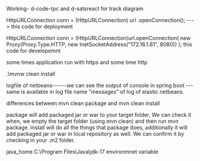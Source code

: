 Working- d-code-tpc and d-satsreact  for track diagram

 HttpURLConnection conn = (HttpURLConnection) url
.openConnection();   ---> this code for deployment

HttpURLConnection conn = (HttpURLConnection)url.openConnection( new
Proxy(Proxy.Type.HTTP, new InetSocketAddress("172.16.1.61", 8080)) ); this code for developemnt


some times application run with https and some time http


 .\mvnw clean install  



 logfile of netbeans------we can see the output of console in spring boot ---same is available in log file name "messages" of log of elastic netbeans. 



differences between mvn clean package and mvn clean install

 package will add packaged jar or war to your target folder, We can check it when, we empty the target folder (using mvn clean) and then run mvn package.
install will do all the things that package does, additionally it will add packaged jar or war in local repository as well. We can confirm it by checking in your .m2 folder.


java_home   C:\Program Files\Java\jdk-17   environmnet variable
